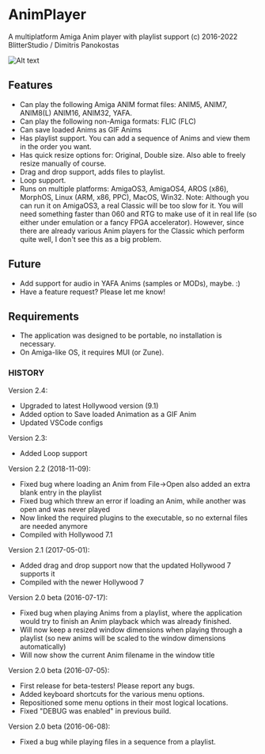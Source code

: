 # AnimPlayer

A multiplatform Amiga Anim player with playlist support
(c) 2016-2022 BlitterStudio / Dimitris Panokostas

![Alt text](https://github.com/midwan/AnimPlayer/blob/master/AnimPlayer.png)

## Features

- Can play the following Amiga ANIM format files: ANIM5, ANIM7, ANIM8(L) ANIM16, ANIM32, YAFA.
- Can play the following non-Amiga formats: FLIC (FLC)
- Can save loaded Anims as GIF Anims
- Has playlist support. You can add a sequence of Anims and view them in the order you want.
- Has quick resize options for: Original, Double size. Also able to freely resize manually of course.
- Drag and drop support, adds files to playlist.
- Loop support.
- Runs on multiple platforms: AmigaOS3, AmigaOS4, AROS (x86), MorphOS, Linux (ARM, x86, PPC), MacOS, Win32.
Note: Although you can run it on AmigaOS3, a real Classic will be too slow for it. You will need something
faster than 060 and RTG to make use of it in real life (so either under emulation or a fancy FPGA accelerator).
However, since there are already various Anim players for the Classic which perform quite well, I don't see
this as a big problem.

## Future

- Add support for audio in YAFA Anims (samples or MODs), maybe. :)
- Have a feature request? Please let me know!

## Requirements

- The application was designed to be portable, no installation is necessary.
- On Amiga-like OS, it requires MUI (or Zune).

### HISTORY

Version 2.4:

- Upgraded to latest Hollywood version (9.1)
- Added option to Save loaded Animation as a GIF Anim
- Updated VSCode configs

Version 2.3:

- Added Loop support

Version 2.2 (2018-11-09):

- Fixed bug where loading an Anim from File->Open also added an extra blank entry in the playlist
- Fixed bug which threw an error if loading an Anim, while another was open and was never played
- Now linked the required plugins to the executable, so no external files are needed anymore
- Compiled with Hollywood 7.1

Version 2.1 (2017-05-01):

- Added drag and drop support now that the updated Hollywood 7 supports it
- Compiled with the newer Hollywood 7

Version 2.0 beta (2016-07-17):

- Fixed bug when playing Anims from a playlist, where the application would try to finish an Anim playback which was already finished.
- Will now keep a resized window dimensions when playing through a playlist (so new anims will be scaled to the window dimensions automatically)
- Will now show the current Anim filename in the window title

Version 2.0 beta (2016-07-05):

- First release for beta-testers! Please report any bugs.
- Added keyboard shortcuts for the various menu options.
- Repositioned some menu options in their most logical locations.
- Fixed "DEBUG was enabled" in previous build.

Version 2.0 beta (2016-06-08):

- Fixed a bug while playing files in a sequence from a playlist.
